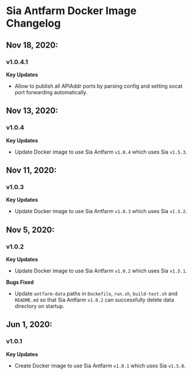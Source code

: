 # Sia Antfarm Docker Image Changelog

## Nov 18, 2020:
### v1.0.4.1
**Key Updates**
- Allow to publish all APIAddr ports by parsing config and setting socat port
  forwarding automatically.

## Nov 13, 2020:
### v1.0.4
**Key Updates**
- Update Docker image to use Sia Antfarm `v1.0.4` which uses Sia `v1.5.3`.

## Nov 11, 2020:
### v1.0.3
**Key Updates**
- Update Docker image to use Sia Antfarm `v1.0.3` which uses Sia `v1.5.2`.

## Nov 5, 2020:
### v1.0.2
**Key Updates**
- Update Docker image to use Sia Antfarm `v1.0.2` which uses Sia `v1.5.1`.

**Bugs Fixed**
- Update `antfarm-data` paths in `Dockefile`, `run.sh`, `build-test.sh` and
  `README.md` so that Sia Antfarm `v1.0.2` can successfully delete data
  directory on startup.

## Jun 1, 2020:
### v1.0.1
**Key Updates**
- Create Docker image to use Sia Antfarm `v1.0.1` which uses Sia `v1.5.0`.